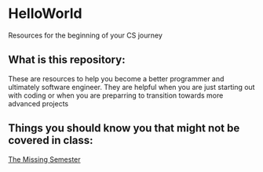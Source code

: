 # HelloWorld
Resources for the beginning of your CS journey

## What is this repository: 

These are resources to help you become a better programmer and ultimately software engineer. They are helpful when you are just starting out with coding or
when you are preparring to transition towards more advanced projects

## Things you should know you that might not be covered in class: 

[The Missing Semester](https://missing.csail.mit.edu/)
